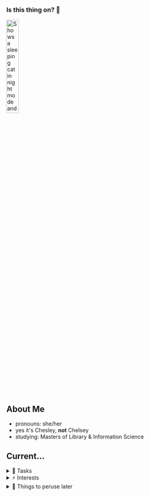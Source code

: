 ### Is this thing on? 🤔


<picture>
 <source media="(prefers-color-scheme: dark)" srcset="https://cdn2.iconfinder.com/data/icons/pet-2/100/09-512.png" width=25% height=25%>
 <source media="(prefers-color-scheme: light)" srcset="https://cdn0.iconfinder.com/data/icons/good-morning-1/128/read_book_cute_library_study-1024.png" width=25% height=25%>
 <img alt="Shows a sleeping cat in night mode and a happy book that says 'Read' in light mode." src="https://user-images.githubusercontent.com/25423296/163456779-a8556205-d0a5-45e2-ac17-42d089e3c3f8.png" width=25% height=25%>
</picture>

## About Me
- pronouns: she/her
- yes it's Chesley, **not** Chelsey
- studying: Masters of Library & Information Science


## Current...
<details><Summary>🥱 Tasks </Summary>

| Order of Importance | Tasks |
|-----:|--------------------------|
|     1| Github hands-on exercise |
|     2| course readings          |
|     3| assignments              |
|     4| staying sane!            |

</details>

<details><Summary>⚡ Interests</Summary>

- reading
- creative writing
- painting and art
- Baldur's Gate 3
- gardening
- learning about library roles, disciplines, and processes!

</details>

<details><Summary> 🔎 Things to peruse later</Summary>

- The ISBN, ISSN, etc. repo [STDNBR2LCC](https://github.com/Geremia/STDNBR2LCC])
  - potentially useful for the digital records of my personal library, as well as understanding LCC in general
- 

</details>
